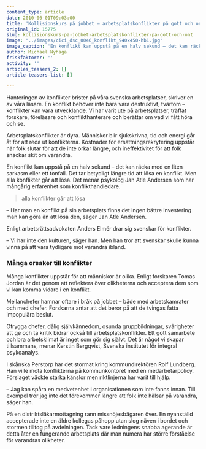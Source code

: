 ```yaml
---
content_type: article
date: 2010-06-01T09:03:00
title: 'Kollisionskurs på jobbet – arbetsplatskonflikter på gott och ont'
original_id: 15775
slug: kollisionskurs-pa-jobbet-arbetsplatskonflikter-pa-gott-och-ont
image: "../images/cici_dsc_0046_konflikt_940x450-hb1.jpg"
image_caption: 'En konflikt kan uppstå på en halv sekund – det kan räcka med en liten sarkasm eller ett tonfall. Det tar betydligt längre tid att lösa en konflikt. Men alla konflikter går att lösa.'
author: Michael Nyhaga
friskfaktorer: ''
activity: ''
articles_teasers_2: []
article-teasers-list: []

---
```


Hanteringen av konflikter brister på våra svenska arbetsplatser, skriver en av våra läsare. En konflikt behöver inte bara vara destruktivt, tvärtom – konflikter kan vara utvecklande. Vi har varit ute på arbetsplatser, träffat forskare, föreläsare och konflikthanterare och berättar om vad vi fått höra och se.

Arbetsplatskonflikter är dyra. Människor blir sjukskrivna, tid och energi går åt för att reda ut konflikterna. Kostnader för ersättningsrekrytering uppstår när folk slutar för att de inte orkar längre, och ineffektivitet för att folk snackar skit om varandra.

En konflikt kan uppstå på en halv sekund – det kan räcka med en liten sarkasm eller ett tonfall. Det tar betydligt längre tid att lösa en konflikt. Men alla konflikter går att lösa. Det menar psykolog Jan Atle Andersen som har mångårig erfarenhet som konflikthandledare.

> alla konflikter går att lösa

– Har man en konflikt på sin arbetsplats finns det ingen bättre investering man kan göra än att lösa den, säger Jan Atle Andersen.

Enligt arbetsrättsadvokaten Anders Elmér drar sig svenskar för konflikter.

– Vi har inte den kulturen, säger han. Men han tror att svenskar skulle kunna vinna på att vara tydligare mot varandra ibland.

### Många orsaker till konflikter

Många konflikter uppstår för att människor är olika. Enligt forskaren Tomas Jordan är det genom att reflektera över olikheterna och acceptera dem som vi kan komma vidare i en konflikt.

Mellanchefer hamnar oftare i bråk på jobbet – både med arbetskamrater och med chefer. Forskarna antar att det beror på att de tvingas fatta impopulära beslut.

Otrygga chefer, dålig självkännedom, osunda gruppbildningar, svårigheter att ge och ta kritik bidrar också till arbetsplatskonflikter. Ett gott samarbete och bra arbetsklimat är inget som gör sig självt. Det är något vi skapar tillsammans, menar Kerstin Bergqvist, Svenska institutet för integral psykoanalys.

I skånska Perstorp har det stormat kring kommundirektören Rolf Lundberg. Han ville mota konflikterna på kommunkontoret med en medarbetarpolicy. Förslaget väckte starka känslor men riktlinjerna har varit till hjälp.

– Jag kan spåra en medvetenhet i organisationen som inte fanns innan. Till exempel tror jag inte det förekommer längre att folk inte hälsar på varandra, säger han.

På en distriktsläkarmottagning rann missnöjesbägaren över. En nyanställd accepterade inte en äldre kollegas påhopp utan slog näven i bordet och stormen tilltog på avdelningen. Tack vare ledningens snabba agerande är detta åter en fungerande arbetsplats där man numera har större förståelse för varandras olikheter.

